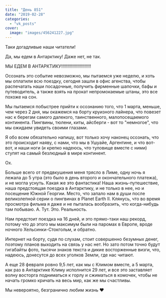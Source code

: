 ```yaml
---
title: "День 851"
date: "2019-02-28"
categories: 
  - "vk_posts"
cover:
  image: "images/456241227.jpg"
---
```


Таки догадливые наши читатели!

Да, мы едем в Антарктику! Даже нет, не так.

МЫ ЕДЕМ В АНТАРКТИКУ!!!!!!!!!!!!!!!!!!!!!!!!

Осознать это событие невозможно, мы пытаемся уже неделю, и хоть мы оплатили всю поездку, сегодня зашли в офис агенства, чтобы распечатать наши посадочные, получить фирменные шапочки, бафы и путеводитель, а также взять на прокат непромокаемые штаны, это все похоже на сон.

<!--more-->

Мы пытаемся побыстрее прийти к осознанию того, что 1 марта, меньше, чем через 2 дня, мы окажемся на борту круизного лайнера, что повезет нас к берегам самого далекого, таинственного, малопосещаемого континента. Пингвины, тюлени, киты, айсберги - вот то "немногое", что мы ожидаем увидеть своими глазами.

Я обо всем обязательно напишу, вот только хочу наконец осознать, что это происходит наяву, с нами, что мы в Ушуайе, Аргентине, и что вот-вот, и наши ноги (и крепко надеюсь, что туловище вместе с ними) ступят на самый безлюдный в мире континент.

Ох.

Больше всего от предвкушения меня трясло в Лиме, одну ночь я лежала до 5 утра (это было в день второго и окончательного платежа), и не могла уснуть. Какая же это фантастика! Наша жизнь-путешествие, наша предстоящая поездка в Антарктику, и не только в нее, но и посещение Южной Георгии. Место, что запало нам в души после великолепной серии о пингвинах в Planet Earth II. Клянусь, что во время просмотра фильма я даже и не пыталась вообразить, что когда-нибудь там побываю. А. Тут. Это. Реальность.

Нам предстоит поездка на 16 дней, и это прямо-таки наш рекорд, потому что до этого мы максимум были на паромах в Европе, вроде ночного Хельсинки-Стокгольм, и обратно.

Интернет на борту, судя по слухам, стоит совершенно безумных денег, поэтому планов выходить на связь у нас нет. Но зато потом точно будут гигабайты фото, тысячи знаков текста и дикие восторженные визги, что, надеюсь, донесутся до всех уголков Земли, где нас читают.

А еще 28 февраля ровно 9,5 лет, как мы с Климом вместе, а 5 марта, как раз в Антарктике Климу исполнится 29 лет, и все это заставляет волну восторга подниматься к горлу и сжиматься в комочек, чтобы не начать громко кричать на весь мир, как же мы счастливы.

Мы невероятно, безгранично любим жизнь ❤
